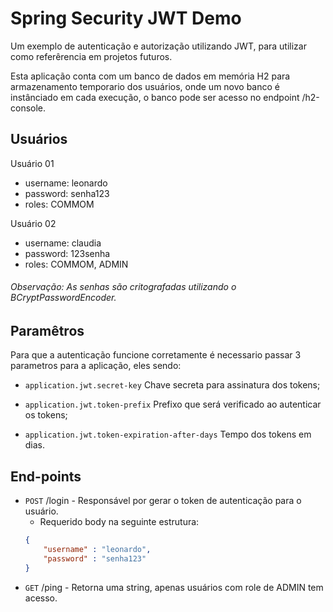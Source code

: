 # Spring Security JWT Demo

Um exemplo de autenticação e autorização utilizando JWT, para utilizar como referêrencia em projetos futuros.

Esta aplicação conta com um banco de dados em memória H2 para armazenamento temporario dos usuários, onde um novo banco é instânciado em cada execução, o banco pode ser acesso no endpoint /h2-console.

## Usuários

Usuário 01
- username: leonardo
- password: senha123
- roles: COMMOM

Usuário 02
- username: claudia
- password: 123senha
- roles: COMMOM, ADMIN

###### Observação: As senhas são critografadas utilizando o BCryptPasswordEncoder.

## Paramêtros

Para que a autenticação funcione corretamente é necessario passar 3 parametros para a aplicação, eles sendo:

- ``application.jwt.secret-key`` Chave secreta para assinatura dos tokens;

- ``application.jwt.token-prefix`` Prefixo que será verificado ao autenticar os tokens;

- ``application.jwt.token-expiration-after-days`` Tempo dos tokens em dias.

## End-points

- ``POST`` /login -  Responsável por gerar o token de autenticação para o usuário.
    - Requerido body na seguinte estrutura:
    ~~~json
    {
        "username" : "leonardo",
        "password" : "senha123"
    }
    ~~~
- ``GET`` /ping -  Retorna uma string, apenas usuários com role de ADMIN tem acesso.